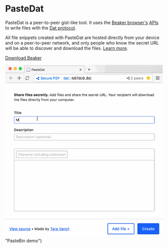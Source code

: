 # PasteDat

PasteDat is a peer-to-peer gist-like tool. It uses the [Beaker browser's](https://beakerbrowser.com) [APIs](https://beakerbrowser.com/docs/apis/) to write files with the [Dat protocol](https://github.com/datproject/dat).

All file snippets created with PasteDat are hosted directly from your device and on a peer-to-peer network, and only people who know the secret URL will be able to discover and download the files. [Learn more](https://beakerbrowser.com/docs/tutorials/share-files-secretly.html).

[Download Beaker](https://beakerbrowser.com/docs/install/)

![alt text](./demo.gif) "PasteBin demo")